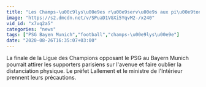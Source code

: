 ```yaml
---
title: "Les Champs-\u00c9lys\u00e9es r\u00e9serv\u00e9s aux pi\u00e9tons pour la finale de Ligue des Champions"
image: "https://s2.dmcdn.net/v/SPuaD1VGXi5YqvM2-/x240"
vid_id: "x7vq2a5"
categories: "news"
tags: ["PSG Bayen Munich","football","champs-\u00e9lys\u00e9e"]
date: "2020-08-26T16:35:07+03:00"
---
```

La finale de la Ligue des Champions opposant le PSG au Bayern Munich pourrait attirer les supporters parisiens sur l'avenue et faire oublier la distanciation physique. Le préfet Lallement et le ministre de l'Intérieur prennent leurs précautions.
